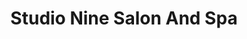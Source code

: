 ---
title: "Studio Nine Salon And Spa"
url: /bangalore/studio-nine-salon-and-spa/
shop: Kosmetik
---